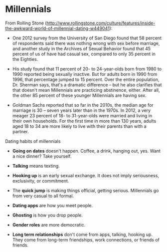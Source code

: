 # Millennials

From Rolling Stone (http://www.rollingstone.com/culture/features/inside-the-awkward-world-of-millennial-dating-w449041):

* One 2012 survey from the University of San Diego found that 58 percent of respondents said there was nothing wrong with sex before marriage, and another study in the Archives of Sexual Behavior found that 45 percent of us of have had casual sex, compared to only 35 percent in the Eighties.



* His study found that 11 percent of 20- to 24-year-olds born from 1980 to 1990 reported being sexually inactive. But for adults born in 1990 from 1996, that percentage jumped to 15 percent. Over the entire population, Dr. Sherman says, that's a dramatic difference – but he also clarifies that that doesn't mean Millennials are practicing abstinence, either. After all, the other 85 percent of these younger Millennials are having sex.



* Goldman Sachs reported that so far in the 2010s, the median age for marriage is 30 – seven years later than in the 1970s. In 2012, a very meager 23 percent of 18- to 31-year-olds were married and living in their own households. For the first time in more than 130 years, adults aged 18 to 34 are more likely to live with their parents than with a partner.


Dating habits of millennials

* **Going on dates** doesn't happen. Coffee, a drink, hanging out, yes. Want a nice dinner? Take yourself.

* **Talking** means texting.

* **Hooking up** is an early sexual exchange. It does not imply seriousness, exclusivity, or commitment.

* The **quick jump** is making things official, getting serious. Millennials go from very casual to all formal.

* **Dating apps** are how you meet people.

* **Ghosting** is how you drop people.

* **Gender roles** are more democratic.

* **Long term relationships** don't come from apps, talking, hooking up. They come from long-term friendships, work connections, or friends of friends.
